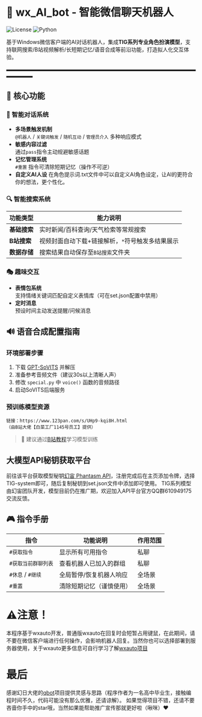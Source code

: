 # 🤖 wx_AI_bot - 智能微信聊天机器人

![License](https://img.shields.io/badge/Version-1.0.0-blue) 
![Python](https://img.shields.io/badge/Python-3.8%2B-green)

基于Windows微信客户端的AI对话机器人，集成**TIG系列专业角色扮演模型**，支持联网搜索/B站视频解析/长短期记忆/语音合成等前沿功能，打造拟人化交互体验。

▬▬▬▬▬▬▬▬▬▬▬▬▬▬▬▬▬▬▬▬▬▬▬▬▬▬▬▬▬▬▬▬▬▬▬▬▬▬▬▬▬

## 🌟 核心功能

### 🧠 智能对话系统
- **多场景触发机制**  
  `@机器人` / `关键词触发` / `随机互动` / `管理员介入` 多种响应模式
- **敏感内容过滤**  
  通过`pass`指令主动规避敏感话题
- **记忆管理系统**  
  `#重置` 指令可清除短期记忆（操作不可逆）
- **自定义AI人设**
 在角色提示词.txt文件中可以自定义AI角色设定，让AI的更符合你的想法，更个性化。

### 🔍 智能搜索系统
| 功能类型       | 能力说明                                                                 |
|----------------|--------------------------------------------------------------------------|
| **基础搜索**   | 实时新闻/百科查询/天气检索等常规搜索                                     |
| **B站搜索**    | 视频封面自动下载+链接解析，`*`符号触发多结果展示                         |
| **数据存储**   | 搜索结果自动保存至`B站搜索`文件夹                                        |

### 🎭 趣味交互
- **表情包系统**  
  支持情绪关键词匹配自定义表情库（可在set.json配置中禁用）
- **定时消息**  
  预设时间主动发送提醒/问候消息

## 🔊 语音合成配置指南

### 环境部署步骤
1. 下载 [GPT-SoVITS](https://github.com/RVC-Boss/GPT-SoVITS) 并解压
2. 准备参考音频文件（建议30s以上清晰人声）
3. 修改 `special.py` 中 `voice()` 函数的音频路径
4. 启动SoVITS后端服务

### 预训练模型资源
```plaintext
链接：https://www.123pan.com/s/UHp9-kqi8H.html  
（由B站大佬【白菜工厂1145号员工】提供）
```
> 📌 建议通过[B站教程](https://search.bilibili.com/all?keyword=SoVITS)学习模型训练

## 大模型API秘钥获取平台
前往该平台获取模型秘钥[幻宙 Phantasm API](https://phapi.furina.junmatec.cn/register?aff=QGjz)，注册完成后在主页添加令牌，选择TIG-system即可，随后复制秘钥到set.json文件中添加即可使用。
TIG系列模型由幻宙团队开发，模型目前仍在推广期，欢迎加入API平台官方QQ群610949175交流反馈。

## 🎮 指令手册

| 指令                        | 功能说明                          | 作用范围   |
|----------------------------|-----------------------------------|-----------|
| `#获取指令`                | 显示所有可用指令                  | 私聊      |
| `#获取当前群聊列表`        | 查看机器人已加入的群组            | 私聊      |
| `#休息` / `#继续`          | 全局暂停/恢复机器人响应           | 全场景    |
| `#重置`                    | 清除短期记忆（谨慎使用）          | 全场景    |

# ⚠️注意！
本程序基于wxauto开发，普通版wxauto在回复时会短暂占用键鼠，在此期间，请不要在微信客户端进行任何操作，会影响机器人回复。当然你也可以选择部署到服务器使用，关于wxauto更多信息可自行学习了解[wxauto项目](https://github.com/cluic/wxauto)

# 最后
感谢幻日大佬的[qbot](https://github.com/TIGillusion/Qbot)项目提供灵感与思路（程序作者为一名高中毕业生，接触编程时间不久，代码可能没有那么优雅，还请谅解）。
如果觉得项目不错，还请不要吝啬你手中的star哦，当然如果能帮助推广宣传那就更好啦（啾咪）❤️
